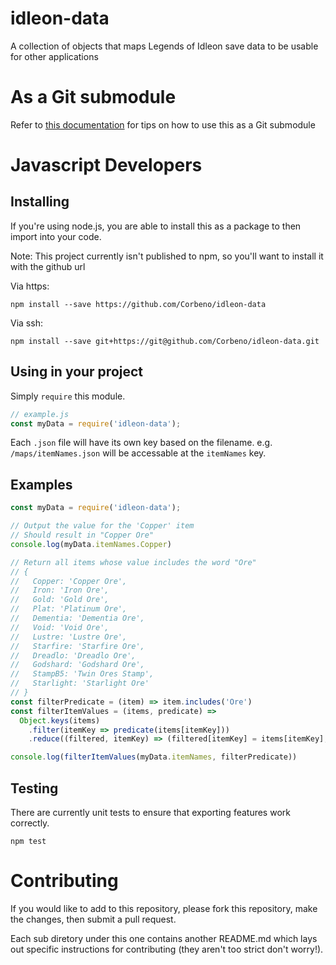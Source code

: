 # idleon-data
A collection of objects that maps Legends of Idleon save data to be usable for other applications

# As a Git submodule

Refer to [this documentation](https://git-scm.com/book/en/v2/Git-Tools-Submodules) for tips on how to use this as a Git submodule
# Javascript Developers

## Installing

If you're using node.js, you are able to install this as a package to then import into your code.

Note: This project currently isn't published to npm, so you'll want to install it with the github url

Via https:
```
npm install --save https://github.com/Corbeno/idleon-data
```
Via ssh:
```
npm install --save git+https://git@github.com/Corbeno/idleon-data.git
```
## Using in your project

Simply `require` this module.

```javascript
// example.js
const myData = require('idleon-data');
```

Each `.json` file will have its own key based on the filename. e.g. `/maps/itemNames.json` will be accessable at the `itemNames` key.

## Examples

```javascript
const myData = require('idleon-data');

// Output the value for the 'Copper' item
// Should result in "Copper Ore"
console.log(myData.itemNames.Copper)

// Return all items whose value includes the word "Ore"
// {
//   Copper: 'Copper Ore',
//   Iron: 'Iron Ore',
//   Gold: 'Gold Ore',
//   Plat: 'Platinum Ore',
//   Dementia: 'Dementia Ore',
//   Void: 'Void Ore',
//   Lustre: 'Lustre Ore',
//   Starfire: 'Starfire Ore',
//   Dreadlo: 'Dreadlo Ore',
//   Godshard: 'Godshard Ore',
//   StampB5: 'Twin Ores Stamp',
//   Starlight: 'Starlight Ore'
// }
const filterPredicate = (item) => item.includes('Ore')
const filterItemValues = (items, predicate) =>
  Object.keys(items)
    .filter(itemKey => predicate(items[itemKey]))
    .reduce((filtered, itemKey) => (filtered[itemKey] = items[itemKey], filtered), {});

console.log(filterItemValues(myData.itemNames, filterPredicate))
```

## Testing

There are currently unit tests to ensure that exporting features work correctly.

```
npm test
```

# Contributing
If you would like to add to this repository, please fork this repository, make the changes, then submit a pull request. 

Each sub diretory under this one contains another README.md which lays out specific instructions for contributing (they aren't too strict don't worry!).
